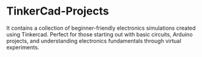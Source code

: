 # TinkerCad-Projects
It contains a collection of beginner-friendly electronics simulations created using Tinkercad. Perfect for those starting out with basic circuits, Arduino projects, and understanding electronics fundamentals through virtual experiments.
